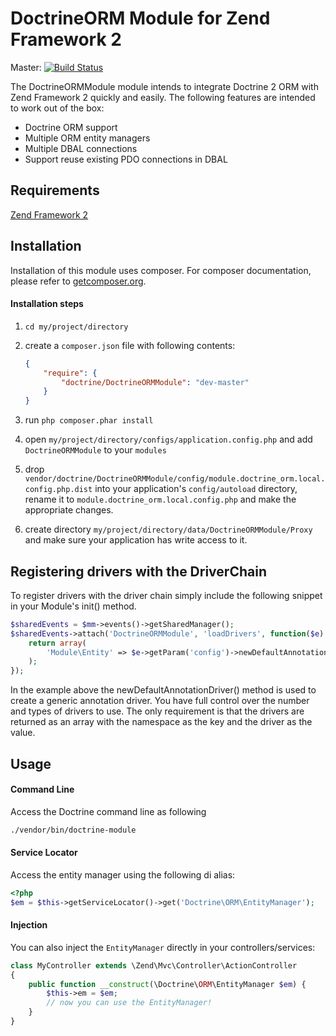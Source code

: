 # DoctrineORM Module for Zend Framework 2

Master: [![Build Status](https://secure.travis-ci.org/doctrine/DoctrineORMModule.png?branch=master)](http://travis-ci.org/doctrine/DoctrineORMModule)

The DoctrineORMModule module intends to integrate Doctrine 2 ORM with Zend Framework 2 quickly
and easily. The following features are intended to work out of the box:

  - Doctrine ORM support
  - Multiple ORM entity managers
  - Multiple DBAL connections
  - Support reuse existing PDO connections in DBAL

## Requirements
[Zend Framework 2](http://www.github.com/zendframework/zf2)

## Installation

Installation of this module uses composer. For composer documentation, please refer to
[getcomposer.org](http://getcomposer.org/).

#### Installation steps

  1. `cd my/project/directory`
  2. create a `composer.json` file with following contents:

     ```json
     {
         "require": {
             "doctrine/DoctrineORMModule": "dev-master"
         }
     }
     ```

  3. run `php composer.phar install`
  4. open `my/project/directory/configs/application.config.php` and add `DoctrineORMModule` to your `modules`
  5. drop `vendor/doctrine/DoctrineORMModule/config/module.doctrine_orm.local.config.php.dist` into your application's
     `config/autoload` directory, rename it to `module.doctrine_orm.local.config.php` and make the appropriate changes.
  6. create directory `my/project/directory/data/DoctrineORMModule/Proxy` and make sure your application has write
     access to it.

## Registering drivers with the DriverChain

To register drivers with the driver chain simply include the following snippet in your Module's init() method.

```php
$sharedEvents = $mm->events()->getSharedManager();
$sharedEvents->attach('DoctrineORMModule', 'loadDrivers', function($e) {
    return array(
        'Module\Entity' => $e->getParam('config')->newDefaultAnnotationDriver(__DIR__ . '/src/Module/Entity')
    );
});
```

In the example above the newDefaultAnnotationDriver() method is used to create a generic annotation driver. You have
full control over the number and types of drivers to use. The only requirement is that the drivers are returned as an
array with the namespace as the key and the driver as the value.

## Usage

#### Command Line
Access the Doctrine command line as following

```sh
./vendor/bin/doctrine-module
```

#### Service Locator
Access the entity manager using the following di alias:

```php
<?php
$em = $this->getServiceLocator()->get('Doctrine\ORM\EntityManager');
```

#### Injection
You can also inject the `EntityManager` directly in your controllers/services:
```php
class MyController extends \Zend\Mvc\Controller\ActionController
{
    public function __construct(\Doctrine\ORM\EntityManager $em) {
        $this->em = $em;
        // now you can use the EntityManager!
    }
}
```